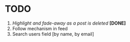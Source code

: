 TODO
=====
1. _Highlight and fade-away as a post is deleted_ **[DONE]**
2. Follow mechanism in feed
3. Search users field [by name, by email]
